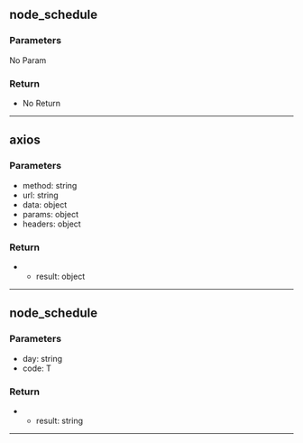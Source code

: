 ## node_schedule
### Parameters
No Param
### Return
- No Return
--------------------------------------------
## axios
### Parameters
- method: string
- url: string
- data: object
- params: object
- headers: object

### Return
- - result: object

--------------------------------------------
## node_schedule
### Parameters
- day: string
- code: T

### Return
- - result: string

--------------------------------------------

